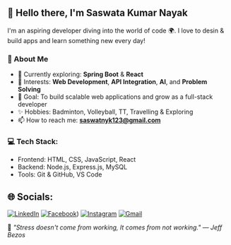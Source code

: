 ## 👋 Hello there, I'm Saswata Kumar Nayak

I'm an aspiring developer diving into the world of code 🌍. I love to desin & build apps and learn something new every day!

### 🚀 About Me
- 🌱 Currently exploring: **Spring Boot** & **React**
- 💼 Interests: **Web Development**, **API Integration**, **AI**, and **Problem Solving**
- 🎯 Goal: To build scalable web applications and grow as a full-stack developer
- ✨ Hobbies: Badminton, Volleyball, TT, Travelling & Exploring
- 📫 How to reach me: **saswatnyk123@gmail.com**

### 💻 Tech Stack:
- Frontend: HTML, CSS, JavaScript, React
- Backend: Node.js, Express.js, MySQL
- Tools: Git & GitHub, VS Code
  
## 🌐 Socials:

[![LinkedIn](https://img.shields.io/badge/LinkedIn-0077B5?style=flat-square&logo=linkedin&logoColor=white)](www.linkedin.com/in/saswata-kumar-nayak-484960242)
[![Facebook](https://img.shields.io/badge/Facebook-1877F2?style=flat-square&logo=facebook&logoColor=white)](https://www.facebook.com/profile.php?id=100015581408942))
[![Instagram](https://img.shields.io/badge/Instagram-E4405F?style=flat-square&logo=instagram&logoColor=white)](https://www.instagram.com/bigbadheaded/)
[![Gmail](https://img.shields.io/badge/Email-D14836?style=flat-square&logo=gmail&logoColor=white)](mailto:saswatnyk123@gmail.com)


🧠 *"Stress doesn't come from working,
     It comes from not working." — Jeff Bezos*


